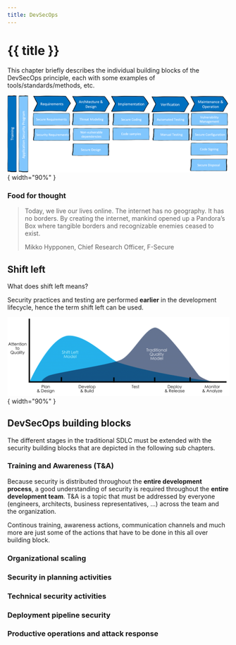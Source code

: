 ```yaml
---
title: DevSecOps
---
```


# {{ title }}

This chapter briefly describes the individual building blocks of the DevSecOps principle, each with some examples of tools/standards/methods, etc.

![](img/SC-SSDLC.png){ width="90%" }

### Food for thought
> Today, we live our lives online. The internet has no geography. It has no borders. By creating the internet, mankind opened up a Pandora’s Box where tangible borders and recognizable enemies ceased to exist.
>
> Mikko Hypponen, Chief Research Officer, F-Secure

## Shift left
What does shift left means?

Security practices and testing are performed **earlier** in the development lifecycle, hence the term shift left can be used.

![](img/shift-left.png){ width="90%" }

## DevSecOps building blocks
The different stages in the traditional SDLC must be extended with the security building blocks that are depicted in the following sub chapters.

### Training and Awareness (T&A)
Because security is distributed throughout the **entire development process**, a good understanding of security is required throughout the **entire development team**. T&A is a topic that must be addressed by everyone (engineers, architects, business representatives, ...) across the team and the organization.

Continous training, awareness actions, communication channels and much more are just some of the actions that have to be done in this all over building block.

### Organizational scaling
### Security in planning activities
### Technical security activities
### Deployment pipeline security
### Productive operations and attack response